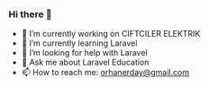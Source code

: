 ### Hi there 👋

<!--
**orhanerday/orhanerday** is a ✨ _special_ ✨ repository because its `README.md` (this file) appears on your GitHub profile.

Here are some ideas to get you started:
-->
- 🔭 I’m currently working on CIFTCILER ELEKTRIK
- 🌱 I’m currently learning Laravel
- 🤔 I’m looking for help with Laravel
- 💬 Ask me about Laravel Education
- 📫 How to reach me: orhanerday@gmail.com

